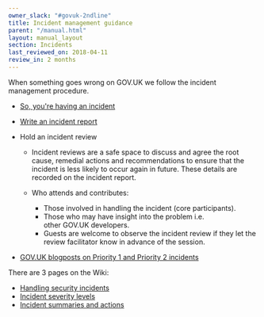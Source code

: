 ```yaml
---
owner_slack: "#govuk-2ndline"
title: Incident management guidance
parent: "/manual.html"
layout: manual_layout
section: Incidents
last_reviewed_on: 2018-04-11
review_in: 2 months
---
```


When something goes wrong on GOV.UK we follow the incident management procedure.

- [So, you're having an incident](incident-what-to-do.html)
- [Write an incident report](incident-reports.html)
- Hold an incident review
  - Incident reviews are a safe space to discuss and agree the root cause, remedial actions and recommendations to ensure that the incident is less likely to occur again in future. These details are recorded on the incident report.

  - Who attends and contributes:
    * Those involved in handling the incident (core participants). 
    * Those who may have insight into the problem i.e. other GOV.UK developers.
    * Guests are welcome to observe the incident review if they let the review facilitator know in advance of the session.

- [GOV.UK blogposts on Priority 1 and Priority 2 incidents](https://insidegovuk.blog.gov.uk/category/incident-reports/)

There are 3 pages on the Wiki:

- [Handling security incidents](https://gov-uk.atlassian.net/wiki/spaces/PLOPS/pages/131077240/Handling+security+incidents)
- [Incident severity levels](https://gov-uk.atlassian.net/wiki/spaces/PLOPS/pages/64487471/Incident+severity+levels)
- [Incident summaries and actions](https://gov-uk.atlassian.net/wiki/spaces/PLOPS/pages/272531564/Incident+reports+-+2018)
